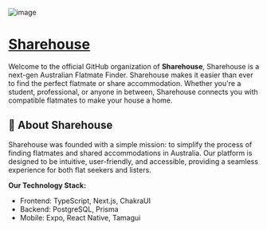 
![image](https://github.com/sharehouse-app/.github/assets/21688404/1c15676c-f2ce-47e1-9f48-06b3e1cbbb2b)

# [Sharehouse](https://sharehouse.app/)

Welcome to the official GitHub organization of **Sharehouse**, Sharehouse is a next-gen Australian Flatmate Finder. Sharehouse makes it easier than ever to find the perfect flatmate or share accommodation. Whether you're a student, professional, or anyone in between, Sharehouse connects you with compatible flatmates to make your house a home.

## 🌟 About Sharehouse

Sharehouse was founded with a simple mission: to simplify the process of finding flatmates and shared accommodations in Australia. Our platform is designed to be intuitive, user-friendly, and accessible, providing a seamless experience for both flat seekers and listers.

**Our Technology Stack:**
- Frontend: TypeScript, Next.js, ChakraUI
- Backend: PostgreSQL, Prisma
- Mobile: Expo, React Native, Tamagui


